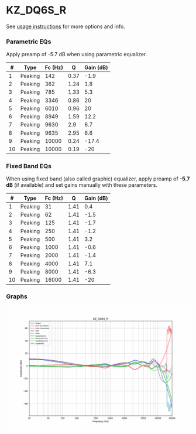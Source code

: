 # KZ_DQ6S_R
See [usage instructions](https://github.com/jaakkopasanen/AutoEq#usage) for more options and info.

### Parametric EQs
Apply preamp of -5.7 dB when using parametric equalizer.

|   # | Type    |   Fc (Hz) |    Q |   Gain (dB) |
|-----|---------|-----------|------|-------------|
|   1 | Peaking |       142 | 0.37 |        -1.9 |
|   2 | Peaking |       362 | 1.24 |         1.8 |
|   3 | Peaking |       785 | 1.33 |         5.3 |
|   4 | Peaking |      3346 | 0.86 |        20   |
|   5 | Peaking |      6010 | 0.96 |        20   |
|   6 | Peaking |      8949 | 1.59 |        12.2 |
|   7 | Peaking |      9630 | 2.9  |         6.7 |
|   8 | Peaking |      9635 | 2.95 |         6.6 |
|   9 | Peaking |     10000 | 0.24 |       -17.4 |
|  10 | Peaking |     10000 | 0.19 |       -20   |

### Fixed Band EQs
When using fixed band (also called graphic) equalizer, apply preamp of **-5.7 dB** (if available) and set gains manually with these parameters.

|   # | Type    |   Fc (Hz) |    Q |   Gain (dB) |
|-----|---------|-----------|------|-------------|
|   1 | Peaking |        31 | 1.41 |         0.4 |
|   2 | Peaking |        62 | 1.41 |        -1.5 |
|   3 | Peaking |       125 | 1.41 |        -1.7 |
|   4 | Peaking |       250 | 1.41 |        -1.2 |
|   5 | Peaking |       500 | 1.41 |         3.2 |
|   6 | Peaking |      1000 | 1.41 |        -0.6 |
|   7 | Peaking |      2000 | 1.41 |        -1.4 |
|   8 | Peaking |      4000 | 1.41 |         7.1 |
|   9 | Peaking |      8000 | 1.41 |        -6.3 |
|  10 | Peaking |     16000 | 1.41 |       -20   |

### Graphs
![](./KZ_DQ6S_R.png)

